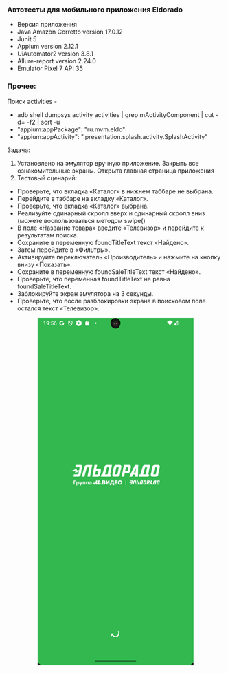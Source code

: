 ### Автотесты для мобильного приложения Eldorado

* Версия приложения
* Java Amazon Corretto version 17.0.12
* Junit 5
* Appium version 2.12.1
* UiAutomator2 version 3.8.1
* Allure-report version 2.24.0
* Emulator Pixel 7 API 35

### Прочее:
Поиск activities -
   * adb shell dumpsys activity activities | grep mActivityComponent | cut -d= -f2 | sort -u
   * "appium:appPackage": "ru.mvm.eldo"
   * "appium:appActivity": ".presentation.splash.activity.SplashActivity"

Задача:
1. Установлено на эмулятор вручную приложение. Закрыть все ознакомительные экраны.
Открыта главная страница приложения
2. Тестовый сценарий:
  * Проверьте, что вкладка «Каталог» в нижнем таббаре не выбрана.
  * Перейдите в таббаре на вкладку «Каталог».
  * Проверьте, что вкладка «Каталог» выбрана.
  * Реализуйте одинарный скролл вверх и одинарный скролл вниз (можете воспользоваться методом swipe()
  * В поле «Название товара» введите «Телевизор» и перейдите к результатам поиска.
  * Сохраните в переменную foundTitleText текст «Найдено».
  * Затем перейдите в «Фильтры».
  * Активируйте переключатель «Производитель» и нажмите на кнопку внизу «Показать».
  * Сохраните в переменную foundSaleTitleText текст «Найдено».
  * Проверьте, что переменная foundTitleText не равна foundSaleTitleText.
  * Заблокируйте экран эмулятора на 3 секунды.
  * Проверьте, что после разблокировки экрана в поисковом поле остался текст «Телевизор».

<p align="center">
<img src="src/test/resources/img.png" />
</p>

